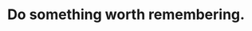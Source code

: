 ---
title: "Do something worth remembering."
attribution: "Elvis Presley"
related:
  - Elvis Presley - Wikipedia
  - TURN ON
tags:
  - Elvis Presley
  - Quote
---
